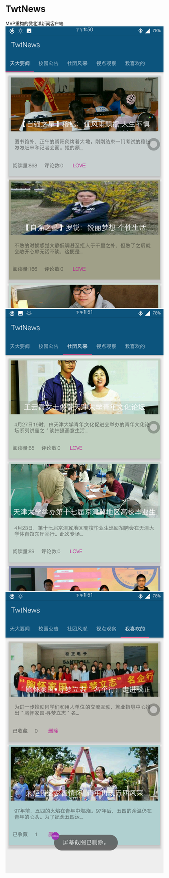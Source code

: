 # TwtNews
MVP重构的微北洋新闻客户端
![Image text](https://raw.githubusercontent.com/life2015/Rawfiles/master/Screenshot_2016-05-10-13-50-52.png)
![Image text](https://raw.githubusercontent.com/life2015/Rawfiles/master/Screenshot_2016-05-10-13-51-15.png)
![Image text](https://raw.githubusercontent.com/life2015/Rawfiles/master/Screenshot_2016-05-10-13-51-29.png)

